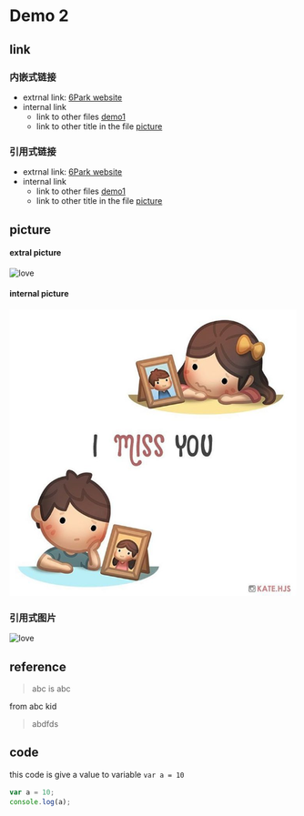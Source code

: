# Demo 2


## link

### 内嵌式链接
- extrnal link: [6Park website](http://www.6park.com/au.shtml)  
- internal link
  - link to other files [demo1](demo1.md)  
  - link to other title in the file [picture](demo2.md#-picture)  

### 引用式链接
- extrnal link: [6Park website]  
- internal link
  - link to other files [demo1]  
  - link to other title in the file [picture]

## picture
#### extral picture
![love](http://www.ikea.com/ie/en/images/products/myttinge-picture-love__0455526_pe603579_s5.jpg "LOVE")

#### internal picture
![missyou](images/imissyou.jpg "I MISS YOU")

### 引用式图片
![love][love_sign]


## reference
> abc is abc  

from abc kid

> abdfds



## code

this code is give a value to variable `var a = 10`



```javascript
var a = 10;
console.log(a);
```

<!--- link list --->

[6Park website]:http://www.6park.com/au.shtml
[demo1]: demo1.md
[picture]: demo2.md#-picture
[love_sign]:http://www.ikea.com/ie/en/images/products/myttinge-picture-love__0455526_pe603579_s5.jpg
[missyou]: images/imissyou.jpg
